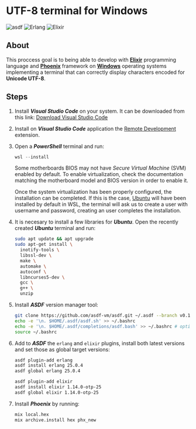 # UTF-8 terminal for Windows

![asdf](https://img.shields.io/badge/asdf-v0.11.1-b744b8?style=flat-square)
![Erlang](https://img.shields.io/badge/Erlang-v25.0.4-a90533?style=flat-square&logo=erlang)
![Elixir](https://img.shields.io/badge/Elixir-v1.14.0-4e2a8e?style=flat-square&logo=elixir)

## About

This proccess goal is to being able to develop with [**Elixir**](https://elixir-lang.org/) programming language and [**Phoenix**](https://www.phoenixframework.org/) framework on [**Windows**](https://www.microsoft.com) operating systems implementing a terminal that can correctly display characters encoded for **Unicode UTF-8**.

## Steps

1. Install ***Visual Studio Code*** on your system. It can be downloaded from this link: [Download Visual Studio Code](https://code.visualstudio.com/Download)

1. Install on ***Visual Studio Code*** application the [Remote Development](https://marketplace.visualstudio.com/items?itemName=ms-vscode-remote.vscode-remote-extensionpack) extension.

1. Open a ***PowerShell*** terminal and run:

    ```powershell
    wsl --install
    ```

    Some motherboards BIOS may not have *Secure Virtual Machine* (SVM) enabled by default. To enable virtualization, check the documentation matching the motherboard model and BIOS version in order to enable it.

    Once the system virtualization has been properly configured, the installation can be completed. If this is the case, [Ubuntu](https://ubuntu.com/) will have been installed by default in WSL, the terminal will ask us to create a user with username and password, creating an user completes the installation.

1. It is necesary to install a few libraries for ***Ubuntu***. Open the recently created ***Ubuntu*** terminal and run:

    ```bash
    sudo apt update && apt upgrade
    sudo apt-get install \
      inotify-tools \
      libssl-dev \
      make \
      automake \
      autoconf \
      libncurses5-dev \
      gcc \
      g++ \
      unzip
    ```

1. Install ***ASDF*** version manager tool:

    ```bash
    git clone https://github.com/asdf-vm/asdf.git ~/.asdf --branch v0.11.1
    echo -e '\n. $HOME/.asdf/asdf.sh' >> ~/.bashrc
    echo -e '\n. $HOME/.asdf/completions/asdf.bash' >> ~/.bashrc # optional
    source ~/.bashrc
    ```

1. Add to ***ASDF*** the `erlang` and `elixir` plugins, install both latest versions and set those as global target versions:

    ```bash
    asdf plugin-add erlang
    asdf install erlang 25.0.4
    asdf global erlang 25.0.4

    asdf plugin-add elixir
    asdf install elixir 1.14.0-otp-25
    asdf global elixir 1.14.0-otp-25
    ```

1. Install ***Phoenix*** by running:

    ```bash
    mix local.hex
    mix archive.install hex phx_new
    ```

